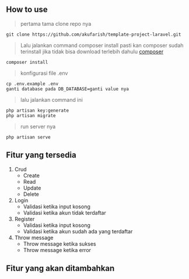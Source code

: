 ## How to use

> pertama tama clone repo nya

```
git clone https://github.com/akufarish/template-project-laravel.git
```

> Lalu jalankan command composer install pasti kan composer sudah terinstall jika tidak bisa download terlebih dahulu [composer](https://getcomposer.org/Composer-Setup.exe)

```
composer install
```

> konfigurasi file .env

```
cp .env.example .env
ganti database pada DB_DATABASE=ganti value nya
```

> lalu jalankan command ini

```
php artisan key:generate
php artisan migrate
```

> run server nya

```
php artisan serve
```

## Fitur yang tersedia

1. Crud
    - Create
    - Read
    - Update
    - Delete
2. Login
    - Validasi ketika input kosong
    - Validasi ketika akun tidak terdaftar
3. Register
    - Validasi ketika input kosong
    - Validasi ketika akun sudah ada yang terdaftar
4. Throw message
    - Throw message ketika sukses
    - Throw message ketika error

## Fitur yang akan ditambahkan
